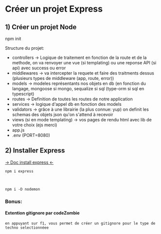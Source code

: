 # Créer un projet Express

## 1) Créer un projet Node

npm init

Structure du projet: 
- controllers -> Logique de traitement en fonction de la route et de la methode, on va renvoyer une vue (si templating) ou une reponse API (si api) avec success ou error
- middlewares -> va intercepter la requete et faire des traitments dessus (plusieurs types de middleware (app, route, error))
- models -> modeles représentants nos objets en db (en fonction du langage, mongoose si mongo, sequalize si sql (type-orm si sql en typescript)
- routes -> Definition de toutes les routes de notre application
- services -> logique d'appel db en fonction des models
- validators -> grâce à une librairie (la plus connue: yup) on definit les schemas des objets json qu'on s'attend à recevoir
- views (si en mode templating) -> vos pages de rendu html avec lib de votre choix (ejs merci)
- app.js
- .env (PORT=8080)

## 2) Installer Express
<a href="https://expressjs.com/en/starter/installing.html" target="_blank">-> Doc install express <-</a>
```
npm i express 
```
</br>
</hr>



```
npm i -D nodemon
```


### Bonus:
#### Extention gitignore par codeZombie
`en appuyant sur f1, vous permet de créer un gitignore pour le type de techno selectionnéee`